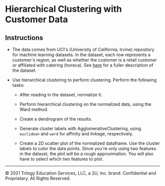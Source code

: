 # Hierarchical Clustering with Customer Data

## Instructions

* The data comes from UCI's (University of California, Irvine) repository for machine learning datasets. In the dataset, each row represents a customer's region, as well as whether the customer is a retail customer or affiliated with catering (horeca).
See [here]([https://archive.ics.uci.edu/ml/datasets/Wholesale+customers#](https://archive.ics.uci.edu/ml/datasets/Wholesale+customers#)) for a fuller description of the dataset.


* Use hierarchical clustering to perform clustering. Perform the following tasks:

  * After reading in the dataset, normalize it.

  * Perform hierarchical clustering on the normalized data, using the Ward method.

  * Create a dendrogram of the results.

  * Generate cluster labels with AgglomerativeClustering, using `euclidean` and `ward` for affinity and linkage, respectively.

  * Create a 2D scatter plot of the normalized dataframe. Use the cluster labels to color the data points. Since you're only using two features in the dataset, the plot will be a rough approximation. You will also have to select which two features to plot.

---

© 2021 Trilogy Education Services, LLC, a 2U, Inc. brand.  Confidential and Proprietary.  All Rights Reserved.